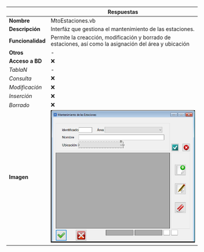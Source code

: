 |                   | **Respuestas**                          |
|-------------------|-----------------------------------------|
|**Nombre**         |   MtoEstaciones.vb    |
|**Descripción**    |      Interfáz que gestiona el mantenimiento de las estaciones.         |
|**Funcionalidad**  | Permite la creacción, modificación y borrado de estaciones, así como la asignación del área y ubicación           |
|**Otros**          | -            |
|**Acceso a BD**    | ❌                               |
|*TablaN*           | - |
|*Consulta*         | ❌ |
|*Modificación*     | ❌ |
|*Inserción*        | ❌ |
|*Borrado*          | ❌ |
|**Imagen**           | ![Nombre_Imagen](MtoEstaciones1.png)|